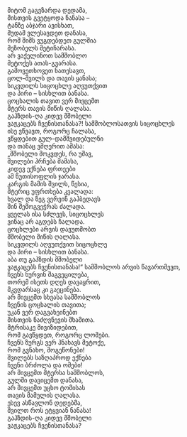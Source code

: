 მიტომ გაგვზარდა დედამა,  
მისთვის გვეტყოდა ნანასა –  
ტანზე აბჯარი ავისხათ,  
მუდამ ვლესავდეთ დანასა,  
რომ შიშს ვუგდებდეთ გულშია  
მეზობელს მეტიჩარასა.  
არ ვაქელინოთ სამშობლო  
მეტოქეს ათას-გვარასა.  
გამოვეთხოვეთ ნათესავთ,  
ცოლ-შვილს და თავის ყანასა;  
სიკვდილს სიცოცხლე აღვუთქვით  
და პირი – სისხლით ბანასა.  
ცოცხალის თავით ვერ მივცემთ  
მტერს თავის მიწის ღალასა.  
გაჰზდის-ღა კიდევ მშობელი  
ვაჟკაცებს ჩვენისთანასა?!
სამშობლოსათვის სიცოცხლეს  
ისე ვწვავთ, როგორც ჩალასა,  
ვწყდებით გულ-დამშვიდებულნი  
და თანაც ვმღერით ამასა:  
„მშობელი მოკვდეს, რა უშავ,  
შვილები ჰრჩება მამასა,  
კიდევ ექნება ფრთეები  
ამ წუთისოფლის ჯარასა.  
კარგის მამის შვილს, წესია,  
მტერიც უფრთხება კვალადა:  
ხვალ და ზეგ ვერვინ გაჰბედავს  
შინ შემოგვეჭრას ძალადა.  
ყველას ისა სძლევს, სიცოცხლეს  
ვინაც არ აგდებს ჩალადა.  
ცოცხლები არვის დავუთმობთ  
მშობელი მიწის ღალასა.  
სიკვდილს აღვუთქვით სიცოცხლე  
და პირი – სისხლით ბანასა.  
აბა თუ გაჰზდის მშობელი  
ვაჟკაცებს ჩვენისთანასა!“
სამშობლოს არვის წავართმევთ,  
ჩვენს ნურვინ შაგვეცილება,  
თორემ ისეთს დღეს დავაყრით,  
მკვდარსაც კი გაეცინება.  
არ მივცემთ სხვასა სამშობლოს  
ჩვენის ცოცხალის თავითა;  
უკან ვერ დაგვახეინებთ  
მისთვის ნაძღვნევის შხამითა.  
მტრისაკე მივიზიდებით,  
რომ გავწყდეთ, როგორც ლომები.  
ჩვენს ზურგს ვერ ჰნახავს მეტოქე,  
რომ გვნახო, მოგეწონები!  
შვილებს საზღაპროდ ექნება  
ჩვენი ბრძოლა და ომები!  
არ მივცემთ მტერსა სამშობლოს,  
გულში დავიცემთ დანასა,  
არ მივცემთ უცხო ტომისას  
თავის მამულის ღალასა.  
ესევ ასწავლონ დედებმა,  
შვილთ როს ეტყვიან ნანასა!  
გაჰზდის-ღა კიდევ მშობელი  
ვაჟკაცებს ჩვენისთანასა?